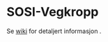 # SOSI-Vegkropp
Se [wiki](https://github.com/vegvesen/SOSI-Vegkropp/wiki) for detaljert informasjon .
